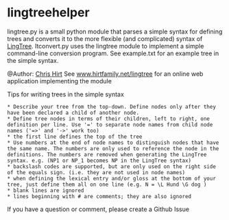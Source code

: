 # lingtreehelper
lingtree.py is a small python module that parses a simple syntax for defining trees and converts it to the more flexible (and complicated) syntax of [LingTree](https://software.sil.org/lingtree/).  ltconvert.py uses the lingtree module to implement a simple command-line conversion program.  See example.txt for an example tree in the simple syntax.

@Author: [Chris Hirt](https://github.com/megahirt)
See www.hirtfamily.net/lingtree for an online web application implementing the module

Tips for writing trees in the simple syntax

    * Describe your tree from the top-down. Define nodes only after they have been declared a child of another node.
    * Define tree nodes in terms of their children, left to right, one definition per line. Use '=' to separate node names from child node names ('=>' and '->' work too)
    * the first line defines the top of the tree
    * Use numbers at the end of node names to distinguish nodes that have the same name. The numbers are only used to reference the node in the definitions. The numbers are removed when generating the LingTree syntax. e.g. (NP1 or NP_1 becomes NP in the LingTree syntax)
    * backslash codes are supported, but are only used on the right side of the equals sign. (i.e. they are not used in node names)
    * when defining the lexical entry and/or gloss at the bottom of your tree, just define them all on one line (e.g. N = \L Hund \G dog )
    * blank lines are ignored
    * lines beginning with # are comments; they are also ignored 

If you have a question or comment, please create a Github Issue